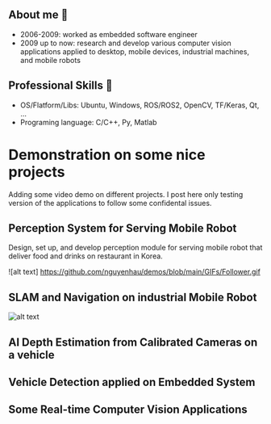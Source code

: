 
## About me 

*	2006-2009: worked as embedded software engineer
*	2009  up to now: research and develop various computer vision applications applied to desktop, mobile devices, industrial machines, and mobile robots 

## Professional Skills 
* OS/Flatform/Libs: Ubuntu, Windows, ROS/ROS2, OpenCV, TF/Keras, Qt, ...
* Programing language: C/C++, Py, Matlab


# Demonstration on some nice projects 
Adding some video demo on different projects. I post here only testing version of the applications to follow some confidental issues.

##  Perception System for Serving Mobile Robot
 
 Design, set up, and develop perception module for serving mobile robot that deliver food and drinks on restaurant in Korea.
 
 ![alt text] https://github.com/nguyenhau/demos/blob/main/GIFs/Follower.gif
 
##  SLAM and Navigation on industrial Mobile Robot
  
  ![alt text](https://github.com/nguyenhau/demos/blob/b22e74ccb0a61011c9ebfb9ea5c3ec7b383a7bb7/GIFs/TBot%20and%20ZMP.gif)
  
  
  
## AI Depth Estimation from Calibrated Cameras on  a vehicle
 
## Vehicle Detection applied on Embedded System
 
##  Some Real-time Computer Vision Applications
